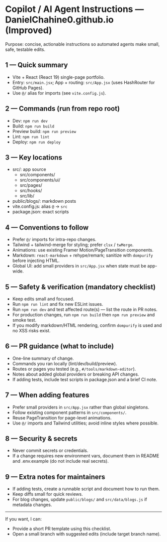<!-- .github/copilot-instructions.md
     Purpose: Short, repo-specific instructions for AI coding agents (Copilot-like)
-->

# Copilot / AI Agent Instructions — DanielChahine0.github.io (Improved)

Purpose: concise, actionable instructions so automated agents make small, safe, testable edits.

## 1 — Quick summary
- Vite + React (React 19) single-page portfolio.
- Entry: `src/main.jsx`; App + routing: `src/App.jsx` (uses HashRouter for GitHub Pages).
- Use `@/` alias for imports (see `vite.config.js`).

## 2 — Commands (run from repo root)
- Dev: `npm run dev`
- Build: `npm run build`
- Preview build: `npm run preview`
- Lint: `npm run lint`
- Deploy: `npm run deploy`

## 3 — Key locations
- src/: app source
  - src/components/
  - src/components/ui/
  - src/pages/
  - src/hooks/
  - src/lib/
- public/blogs/: markdown posts
- vite.config.js: alias `@` → `src`
- package.json: exact scripts

## 4 — Conventions to follow
- Prefer `@/` imports for intra-repo changes.
- Tailwind + tailwind-merge for styling; prefer `clsx` / `twMerge`.
- Animations: use existing Framer Motion/PageTransition components.
- Markdown: `react-markdown` + rehype/remark; sanitize with `dompurify` before injecting HTML.
- Global UI: add small providers in `src/App.jsx` when state must be app-wide.

## 5 — Safety & verification (mandatory checklist)
- Keep edits small and focused.
- Run `npm run lint` and fix new ESLint issues.
- Run `npm run dev` and test affected route(s) — list the route in PR notes.
- For production changes, run `npm run build` then `npm run preview` and smoke test.
- If you modify markdown/HTML rendering, confirm `dompurify` is used and no XSS risks exist.

## 6 — PR guidance (what to include)
- One-line summary of change.
- Commands you ran locally (lint/dev/build/preview).
- Routes or pages you tested (e.g., `#/tools/markdown-editor`).
- Notes about added global providers or breaking API changes.
- If adding tests, include test scripts in package.json and a brief CI note.

## 7 — When adding features
- Prefer small providers in `src/App.jsx` rather than global singletons.
- Follow existing component patterns in `src/components/`.
- Reuse PageTransition for page-level animations.
- Use `@/` imports and Tailwind utilities; avoid inline styles where possible.

## 8 — Security & secrets
- Never commit secrets or credentials.
- If a change requires new environment vars, document them in README and .env.example (do not include real secrets).

## 9 — Extra notes for maintainers
- If adding tests, create a runnable script and document how to run them.
- Keep diffs small for quick reviews.
- For blog changes, update `public/blogs/` and `src/data/blogs.js` if metadata changes.

---

If you want, I can:
- Provide a short PR template using this checklist.
- Open a small branch with suggested edits (include target branch name).
